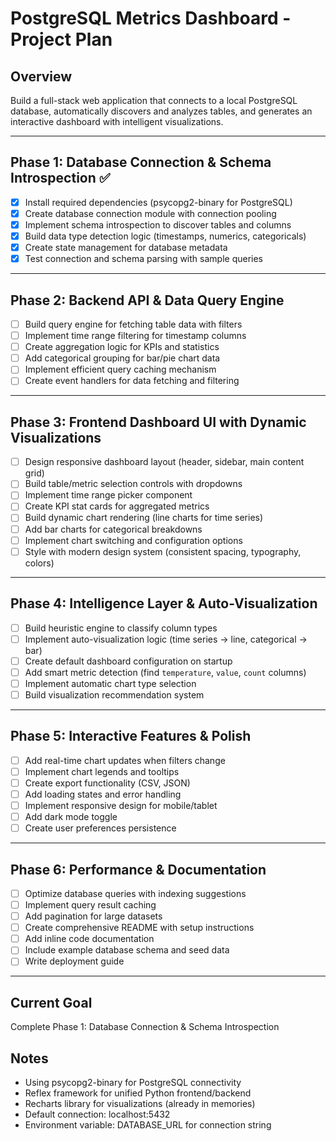 # PostgreSQL Metrics Dashboard - Project Plan

## Overview
Build a full-stack web application that connects to a local PostgreSQL database, automatically discovers and analyzes tables, and generates an interactive dashboard with intelligent visualizations.

---

## Phase 1: Database Connection & Schema Introspection ✅
- [x] Install required dependencies (psycopg2-binary for PostgreSQL)
- [x] Create database connection module with connection pooling
- [x] Implement schema introspection to discover tables and columns
- [x] Build data type detection logic (timestamps, numerics, categoricals)
- [x] Create state management for database metadata
- [x] Test connection and schema parsing with sample queries

---

## Phase 2: Backend API & Data Query Engine
- [ ] Build query engine for fetching table data with filters
- [ ] Implement time range filtering for timestamp columns
- [ ] Create aggregation logic for KPIs and statistics
- [ ] Add categorical grouping for bar/pie chart data
- [ ] Implement efficient query caching mechanism
- [ ] Create event handlers for data fetching and filtering

---

## Phase 3: Frontend Dashboard UI with Dynamic Visualizations
- [ ] Design responsive dashboard layout (header, sidebar, main content grid)
- [ ] Build table/metric selection controls with dropdowns
- [ ] Implement time range picker component
- [ ] Create KPI stat cards for aggregated metrics
- [ ] Build dynamic chart rendering (line charts for time series)
- [ ] Add bar charts for categorical breakdowns
- [ ] Implement chart switching and configuration options
- [ ] Style with modern design system (consistent spacing, typography, colors)

---

## Phase 4: Intelligence Layer & Auto-Visualization
- [ ] Build heuristic engine to classify column types
- [ ] Implement auto-visualization logic (time series → line, categorical → bar)
- [ ] Create default dashboard configuration on startup
- [ ] Add smart metric detection (find `temperature`, `value`, `count` columns)
- [ ] Implement automatic chart type selection
- [ ] Build visualization recommendation system

---

## Phase 5: Interactive Features & Polish
- [ ] Add real-time chart updates when filters change
- [ ] Implement chart legends and tooltips
- [ ] Create export functionality (CSV, JSON)
- [ ] Add loading states and error handling
- [ ] Implement responsive design for mobile/tablet
- [ ] Add dark mode toggle
- [ ] Create user preferences persistence

---

## Phase 6: Performance & Documentation
- [ ] Optimize database queries with indexing suggestions
- [ ] Implement query result caching
- [ ] Add pagination for large datasets
- [ ] Create comprehensive README with setup instructions
- [ ] Add inline code documentation
- [ ] Include example database schema and seed data
- [ ] Write deployment guide

---

## Current Goal
Complete Phase 1: Database Connection & Schema Introspection

## Notes
- Using psycopg2-binary for PostgreSQL connectivity
- Reflex framework for unified Python frontend/backend
- Recharts library for visualizations (already in memories)
- Default connection: localhost:5432
- Environment variable: DATABASE_URL for connection string
